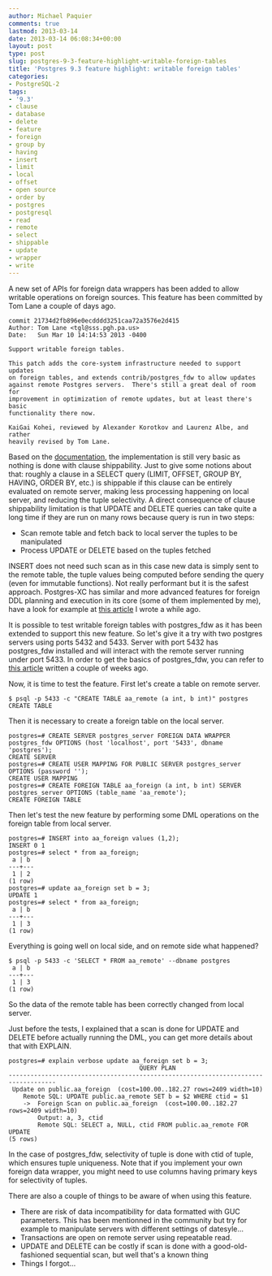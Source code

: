 ```yaml
---
author: Michael Paquier
comments: true
lastmod: 2013-03-14
date: 2013-03-14 06:08:34+00:00
layout: post
type: post
slug: postgres-9-3-feature-highlight-writable-foreign-tables
title: 'Postgres 9.3 feature highlight: writable foreign tables'
categories:
- PostgreSQL-2
tags:
- '9.3'
- clause
- database
- delete
- feature
- foreign
- group by
- having
- insert
- limit
- local
- offset
- open source
- order by
- postgres
- postgresql
- read
- remote
- select
- shippable
- update
- wrapper
- write
---
```


A new set of APIs for foreign data wrappers has been added to allow writable operations on foreign sources. This feature has been committed by Tom Lane a couple of days ago.

    commit 21734d2fb896e0ecdddd3251caa72a3576e2d415
    Author: Tom Lane <tgl@sss.pgh.pa.us>
    Date:   Sun Mar 10 14:14:53 2013 -0400
    
    Support writable foreign tables.
    
    This patch adds the core-system infrastructure needed to support updates
    on foreign tables, and extends contrib/postgres_fdw to allow updates
    against remote Postgres servers.  There's still a great deal of room for
    improvement in optimization of remote updates, but at least there's basic
    functionality there now.
    
    KaiGai Kohei, reviewed by Alexander Korotkov and Laurenz Albe, and rather
    heavily revised by Tom Lane.

Based on the [documentation](http://www.postgresql.org/docs/devel/static/fdw-callbacks.html#FDW-CALLBACKS-UPDATE), the implementation is still very basic as nothing is done with clause shippability. Just to give some notions about that: roughly a clause in a SELECT query (LIMIT, OFFSET, GROUP BY, HAVING, ORDER BY, etc.) is shippable if this clause can be entirely evaluated on remote server, making less processing happening on local server, and reducing the tuple selectivity. A direct consequence of clause shippability limitation is that UPDATE and DELETE queries can take quite a long time if they are run on many rows because query is run in two steps:

  * Scan remote table and fetch back to local server the tuples to be manipulated
  * Process UPDATE or DELETE based on the tuples fetched

INSERT does not need such scan as in this case new data is simply sent to the remote table, the tuple values being computed before sending the query (even for immutable functions). Not really performant but it is the safest approach. Postgres-XC has similar and more advanced features for foreign DDL planning and execution in its core (some of them implemented by me), have a look for example at [this article](/postgresql-2/complex-dml-queries-and-clause-push-down-in-postgres-xc/) I wrote a while ago.

It is possible to test writable foreign tables with postgres\_fdw as it has been extended to support this new feature. So let's give it a try with two postgres servers using ports 5432 and 5433. Server with port 5432 has postgres\_fdw installed and will interact with the remote server running under port 5433. In order to get the basics of postgres\_fdw, you can refer to [this article](/postgresql-2/postgres-9-3-feature-highlight-postgres_fdw/) written a couple of weeks ago.

Now, it is time to test the feature. First let's create a table on remote server.

    $ psql -p 5433 -c "CREATE TABLE aa_remote (a int, b int)" postgres
    CREATE TABLE

Then it is necessary to create a foreign table on the local server.

    postgres=# CREATE SERVER postgres_server FOREIGN DATA WRAPPER postgres_fdw OPTIONS (host 'localhost', port '5433', dbname 'postgres');
    CREATE SERVER
    postgres=# CREATE USER MAPPING FOR PUBLIC SERVER postgres_server OPTIONS (password '');
    CREATE USER MAPPING
    postgres=# CREATE FOREIGN TABLE aa_foreign (a int, b int) SERVER postgres_server OPTIONS (table_name 'aa_remote'); 
    CREATE FOREIGN TABLE

Then let's test the new feature by performing some DML operations on the foreign table from local server.

    postgres=# INSERT into aa_foreign values (1,2);
    INSERT 0 1
    postgres=# select * from aa_foreign;
     a | b 
    ---+---
     1 | 2
    (1 row)
    postgres=# update aa_foreign set b = 3;
    UPDATE 1
    postgres=# select * from aa_foreign;
     a | b 
    ---+---
     1 | 3
    (1 row)

Everything is going well on local side, and on remote side what happened?

    $ psql -p 5433 -c 'SELECT * FROM aa_remote' --dbname postgres
     a | b 
    ---+---
     1 | 3
    (1 row)

So the data of the remote table has been correctly changed from local server.

Just before the tests, I explained that a scan is done for UPDATE and DELETE before actually running the DML, you can get more details about that with EXPLAIN.

    postgres=# explain verbose update aa_foreign set b = 3;
                                        QUERY PLAN                                     
    -----------------------------------------------------------------------------------
     Update on public.aa_foreign  (cost=100.00..182.27 rows=2409 width=10)
        Remote SQL: UPDATE public.aa_remote SET b = $2 WHERE ctid = $1
        ->  Foreign Scan on public.aa_foreign  (cost=100.00..182.27 rows=2409 width=10)
            Output: a, 3, ctid
            Remote SQL: SELECT a, NULL, ctid FROM public.aa_remote FOR UPDATE
    (5 rows)

In the case of postgres\_fdw, selectivity of tuple is done with ctid of tuple, which ensures tuple uniqueness. Note that if you implement your own foreign data wrapper, you might need to use columns having primary keys for selectivity of tuples.

There are also a couple of things to be aware of when using this feature.

  * There are risk of data incompatibility for data formatted with GUC parameters. This has been mentionned in the community but try for example to manipulate servers with different settings of datesyle...
  * Transactions are open on remote server using repeatable read.
  * UPDATE and DELETE can be costly if scan is done with a good-old-fashioned sequential scan, but well that's a known thing
  * Things I forgot...
